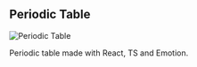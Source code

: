 ## Periodic Table

![Periodic Table](https://i.imgur.com/IuXZWaJ.png)

Periodic table made with React, TS and Emotion.